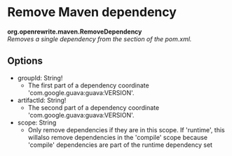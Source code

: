 # Remove Maven dependency

**org.openrewrite.maven.RemoveDependency**  
_Removes a single dependency from the  section of the pom.xml._

## Options

* groupId: String!
  * The first part of a dependency coordinate 'com.google.guava:guava:VERSION'.
* artifactId: String!
  * The second part of a dependency coordinate 'com.google.guava:guava:VERSION'.
* scope: String
  * Only remove dependencies if they are in this scope. If 'runtime', this willalso remove dependencies in the 'compile' scope because 'compile' dependencies are part of the runtime dependency set

